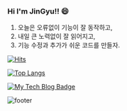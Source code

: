 ### Hi I'm JinGyu!! 😄

1. 오늘은 오류없이 기능이 잘 동작하고,
2. 내일 큰 노력없이 잘 읽어지고,
3. 기능 수정과 추가가 쉬운 코드를 만들자.

[![Hits](https://hits.seeyoufarm.com/api/count/incr/badge.svg?url=https%3A%2F%2Fgithub.com%2Fgjbae1212%2Fkim-jingyu&count_bg=%23555555&title_bg=%23555555&icon=java.svg&icon_color=%23E7E7E7&title=visitors&edge_flat=false)](https://hits.seeyoufarm.com)

[![Top Langs](https://github-readme-stats.vercel.app/api/top-langs/?username=kim-jingyu&layout=compact)](https://github.com/anuraghazra/github-readme-stats)

[![My Tech Blog Badge](http://img.shields.io/badge/-JinGyu's%20Tech%20blog-purple?style=flat-square&logo=tistory&link=https://kimjingyu.tistory.com/)](https://kimjingyu.tistory.com/) 


![footer](https://capsule-render.vercel.app/api?type=waving&color=timeGradient&height=150&section=footer)
<!--
**kim-jingyu/kim-jingyu** is a ✨ _special_ ✨ repository because its `README.md` (this file) appears on your GitHub profile.

Here are some ideas to get you started:

- 🔭 I’m currently working on ...
- 🌱 I’m currently learning ...
- 👯 I’m looking to collaborate on ...
- 🤔 I’m looking for help with ...
- 💬 Ask me about ...
- 📫 How to reach me: ...
- 😄 Pronouns: ...
- ⚡ Fun fact: ...
-->

